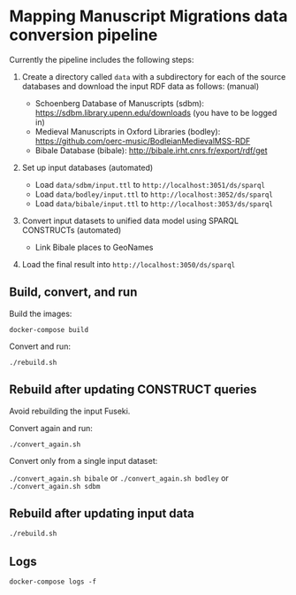 # Mapping Manuscript Migrations data conversion pipeline

Currently the pipeline includes the following steps:

1. Create a directory called `data` with a subdirectory for each of the source databases and download the input RDF data as follows: (manual)
    * Schoenberg Database of Manuscripts (sdbm): https://sdbm.library.upenn.edu/downloads (you have to be logged in)
    * Medieval Manuscripts in Oxford Libraries (bodley): https://github.com/oerc-music/BodleianMedievalMSS-RDF
    * Bibale Database (bibale): http://bibale.irht.cnrs.fr/export/rdf/get

2. Set up input databases (automated)
    * Load `data/sdbm/input.ttl` to `http://localhost:3051/ds/sparql`
    * Load `data/bodley/input.ttl` to `http://localhost:3052/ds/sparql`
    * Load `data/bibale/input.ttl` to `http://localhost:3053/ds/sparql`

3. Convert input datasets to unified data model using SPARQL CONSTRUCTs (automated)
    * Link Bibale places to GeoNames

4. Load the final result into `http://localhost:3050/ds/sparql` 


## Build, convert, and run

Build the images:

`docker-compose build`

Convert and run:

`./rebuild.sh`


## Rebuild after updating CONSTRUCT queries

Avoid rebuilding the input Fuseki.

Convert again and run:

`./convert_again.sh`

Convert only from a single input dataset:

`./convert_again.sh bibale`
or
`./convert_again.sh bodley`
or
`./convert_again.sh sdbm`


## Rebuild after updating input data

```bash
./rebuild.sh
```


## Logs

`docker-compose logs -f`
